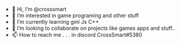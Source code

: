 - 👋 Hi, I’m @crosssmart
- 👀 I’m interested in game programing and other stuff
- 🌱 I’m currently learning gml Js C++
- 💞️ I’m looking to collaborate on projects like games apps and stuff..
- 📫 How to reach me . . . in discord CrossSmart#5380

<!---
crosssmart/crosssmart is a ✨ special ✨ repository because its `README.md` (this file) appears on your GitHub profile.
You can click the Preview link to take a look at your changes.
--->
